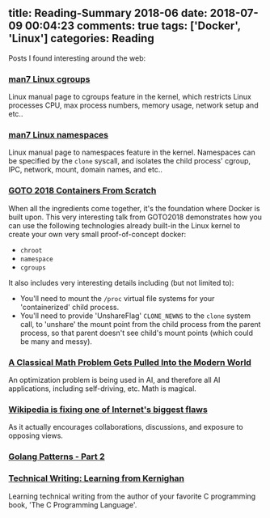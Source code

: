 title: Reading-Summary 2018-06
date: 2018-07-09 00:04:23
comments: true
tags: ['Docker', 'Linux']
categories: Reading
---

Posts I found interesting around the web:

### [man7 Linux cgroups](http://man7.org/linux/man-pages/man7/cgroups.7.html)

Linux manual page to cgroups feature in the kernel, which restricts Linux processes CPU, max process numbers, memory usage, network setup and etc..

### [man7 Linux namespaces](http://man7.org/linux/man-pages/man7/namespaces.7.html)

Linux manual page to namespaces feature in the kernel. Namespaces can be specified by the `clone` syscall, and isolates the child process' cgroup, IPC, network, mount, domain names, and etc..

### [GOTO 2018 Containers From Scratch](https://www.youtube.com/watch?v=8fi7uSYlOdc)

When all the ingredients come together, it's the foundation where Docker is built upon. This very interesting talk from GOTO2018 demonstrates how you can use the following technologies already built-in the Linux kernel to create your own very small proof-of-concept docker:

- `chroot`
- `namespace`
- `cgroups`

It also includes very interesting details including (but not limited to):

- You'll need to mount the `/proc` virtual file systems for your 'containerized' child process.
- You'll need to provide 'UnshareFlag' `CLONE_NEWNS` to the `clone` system call, to 'unshare' the mount point from the child process from the parent process, so that parent doesn't see child's mount points (which could be many and messy).

### [A Classical Math Problem Gets Pulled Into the Modern World](https://www.quantamagazine.org/a-classical-math-problem-gets-pulled-into-the-modern-world-20180523/)

An optimization problem is being used in AI, and therefore all AI applications, including self-driving, etc. Math is magical.

### [Wikipedia is fixing one of Internet's biggest flaws](https://www.washingtonpost.com/news/wonk/wp/2016/10/25/somethings-terribly-wrong-with-the-internet-and-wikipedia-might-be-able-to-fix-it/?utm_term=.9594628c76ca)

As it actually encourages collaborations, discussions, and exposure to opposing views.

### [Golang Patterns - Part 2](https://dev.to/napicellatwit/golang-patterns---part-2-1906)

### [Technical Writing: Learning from Kernighan](https://two-wrongs.com/technical-writing-learning-from-kernighan.html)

Learning technical writing from the author of your favorite C programming book, 'The C Programming Language'.
